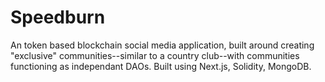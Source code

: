 # Speedburn
An token based blockchain social media application, built around creating "exclusive" communities--similar to a country club--with communities functioning as independant DAOs. Built using Next.js, Solidity, MongoDB.
